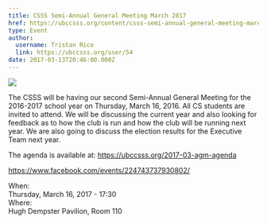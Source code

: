 ```yaml
---
title: CSSS Semi-Annual General Meeting March 2017  
href: https://ubccsss.org/content/csss-semi-annual-general-meeting-march-2017
type: Event
author:
  username: Tristan Rice
  link: https://ubccsss.org/user/54
date: 2017-03-13T20:46:00.000Z
---
```


<div class="field field-name-body field-type-text-with-summary field-label-hidden"><div class="field-items"><div class="field-item even"><p><img src="https://ubccsss.org/files/AGMTerm2.jpg" style="max-width:100%"></p>

<p>The CSSS will be having our second Semi-Annual General Meeting for the 2016-2017 school year on Thursday, March 16, 2016. All CS students are invited to attend. We will be discussing the current year and also looking for feedback as to how the club is run and how the club will be running next year. We are also going to discuss the election results for the Executive Team next year.</p>

<p>The agenda is available at: <a href="https://ubccsss.org/2017-03-agm-agenda">https://ubccsss.org/2017-03-agm-agenda</a></p>

<p><a href="https://www.facebook.com/events/224743737930802/">https://www.facebook.com/events/224743737930802/</a></p>
</div></div></div><div class="field field-name-field-dates field-type-datetime field-label-above"><div class="field-label">When:&#xA0;</div><div class="field-items"><div class="field-item even"><span class="date-display-single">Thursday, March 16, 2017 - 17:30</span></div></div></div><div class="field field-name-field-location field-type-text field-label-above"><div class="field-label">Where:&#xA0;</div><div class="field-items"><div class="field-item even">Hugh Dempster Pavilion, Room 110</div></div></div>    <footer>
          </footer>
